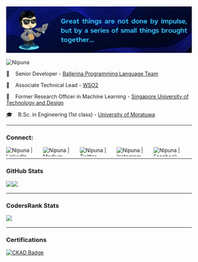![](https://github.com/nipunaranasinghe/nipunaranasinghe/blob/master/cover.png)

<p align="left"> <img src="https://komarev.com/ghpvc/?username=NipunaRanasinghe&label=Profile%20views&color=0e75b6&style=flat" alt="Nipuna" /> </p>

:dancer: &nbsp;&nbsp; Senior Developer - [Ballerina Programming Language Team](https://ballerina.io/) </pre>

:office: &nbsp;&nbsp; Associate Technical Lead - [WSO2](https://wso2.com/)

:microscope: &nbsp;&nbsp; Former Research Officer in Machine Learning - [Singapore University of Technology and Design](https://www.sutd.edu.sg/)

:mortar_board: &nbsp;&nbsp; B.Sc. in Engineering (1st class) - [University of Moratuwa](https://uom.lk/)

---
### Connect:
[<img align="left" alt="Nipuna | LinkedIn" width="100px" height="25px" src="https://img.shields.io/badge/LinkedIn-0077B5?style=for-the-badge&logo=linkedin&logoColor=white" />][linkedin]
[<img align="left" alt="Nipuna | Medium" width="100px" height="25px" src="https://img.shields.io/badge/Medium-12100E?style=for-the-badge&logo=medium&logoColor=white" />][medium]
[<img align="left" alt="Nipuna | Twitter" width="100px" height="25px" src="https://img.shields.io/badge/Twitter-1DA1F2?style=for-the-badge&logo=twitter&logoColor=white" />][twitter]
[<img align="left" alt="Nipuna | Instagram" width="100px" height="25px" src="https://img.shields.io/badge/Instagram-E4405F?style=for-the-badge&logo=instagram&logoColor=white" />][instagram]
[<img align="left" alt="Nipuna | Facebook" width="100px" height="25px" src="https://img.shields.io/badge/Facebook-1877F2?style=for-the-badge&logo=facebook&logoColor=white" />][facebook]
</br>

---
### GitHub Stats
<a href="https://www.adamalston.com/"><img height="137px" src="https://github-readme-stats.vercel.app/api?username=NipunaRanasinghe&hide_title=true&hide_border=true&show_icons=true&include_all_commits=true&count_private=true&line_height=21&text_color=000&icon_color=000&bg_color=0,ea6161,ffc64d,fffc4d,52fa5a&theme=graywhite" /><!-- wi*quL3fcV --><img height="137px" src="https://github-readme-stats.vercel.app/api/top-langs/?username=NipunaRanasinghe&hide=html&hide_title=true&hide_border=true&layout=compact&langs_count=6&exclude_repo=comp426,Redventures-Movie-Quotes&text_color=000&icon_color=fff&bg_color=0,52fa5a,4dfcff,c64dff&theme=graywhite" /></a>

---
### CodersRank Stats
<p align="left">
  <a href="https://profile.codersrank.io/user/nipunaranasinghe" target="_blank">
    <img img height="237px" src="https://cr-ss-service.azurewebsites.net/api/ScreenShot?widget=summary&username=nipunaranasinghe&badges=3&show-avatar=false&style=--header-bg-color:%23000;--border-radius:10px"/>
  </a>
</p>

---
### Certifications
[![CKAD Badge](https://img.shields.io/badge/-Certified_Kubernetes_Application_Developer-326CE5?style=flat&logo=kubernetes&logoColor=white&link=https://www.credly.com/badges/bf9a8b51-043b-4487-ae7e-b608891c32e8/public_url)](https://www.credly.com/badges/bf9a8b51-043b-4487-ae7e-b608891c32e8/public_url)


[linkedin]: https://www.linkedin.com/in/nipunaranasinghe/
[medium]: https://medium.com/@nipunaranasinghe
[twitter]: https://twitter.com/indrachapa93
[instagram]: https://www.instagram.com/i_n_d_r_a_c_h_a_p_a/
[facebook]: https://www.facebook.com/nipuna3/
[github]: https://img.shields.io/github/followers/NipunaRanasinghe?label=Follow&style=social

